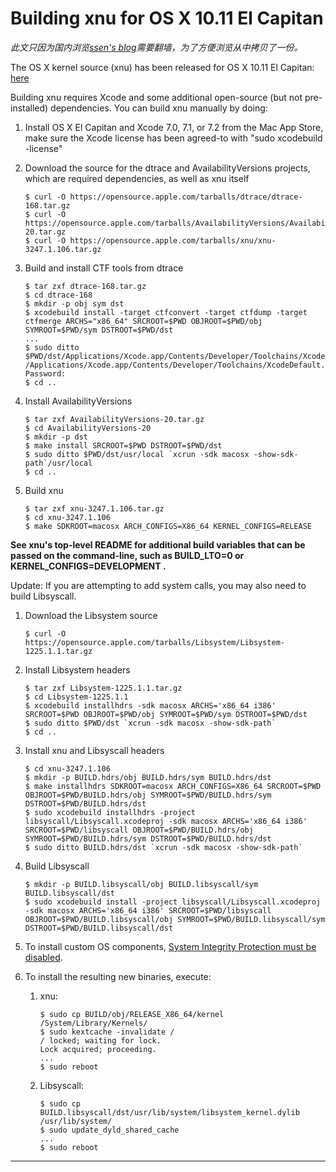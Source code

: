 # Building xnu for OS X 10.11 El Capitan


*此文只因为国内浏览[ssen's blog][1]需要翻墙，为了方便浏览从中拷贝了一份。*

The OS X kernel source (xnu) has been released for OS X 10.11 El Capitan: [here](https://opensource.apple.com/source/xnu/xnu-3247.1.106/)

Building xnu requires Xcode and some additional open-source (but not pre-installed) dependencies. You can build xnu manually by doing:

1. Install OS X El Capitan and Xcode 7.0, 7.1, or 7.2 from the Mac App Store, make sure the Xcode license has been agreed-to with "sudo xcodebuild -license"
2. Download the source for the dtrace and AvailabilityVersions projects, which are required dependencies, as well as xnu itself

	```
    $ curl -O https://opensource.apple.com/tarballs/dtrace/dtrace-168.tar.gz
    $ curl -O https://opensource.apple.com/tarballs/AvailabilityVersions/AvailabilityVersions-20.tar.gz
    $ curl -O https://opensource.apple.com/tarballs/xnu/xnu-3247.1.106.tar.gz
	```
    
3. Build and install CTF tools from dtrace

	```
    $ tar zxf dtrace-168.tar.gz
    $ cd dtrace-168
    $ mkdir -p obj sym dst
    $ xcodebuild install -target ctfconvert -target ctfdump -target ctfmerge ARCHS="x86_64" SRCROOT=$PWD OBJROOT=$PWD/obj SYMROOT=$PWD/sym DSTROOT=$PWD/dst
    ...
    $ sudo ditto $PWD/dst/Applications/Xcode.app/Contents/Developer/Toolchains/XcodeDefault.xctoolchain /Applications/Xcode.app/Contents/Developer/Toolchains/XcodeDefault.xctoolchain
    Password:
    $ cd ..
	```    

4. Install AvailabilityVersions

	```
    $ tar zxf AvailabilityVersions-20.tar.gz 
    $ cd AvailabilityVersions-20
    $ mkdir -p dst
    $ make install SRCROOT=$PWD DSTROOT=$PWD/dst
    $ sudo ditto $PWD/dst/usr/local `xcrun -sdk macosx -show-sdk-path`/usr/local
    $ cd ..
	```

5. Build xnu

	```
    $ tar zxf xnu-3247.1.106.tar.gz
    $ cd xnu-3247.1.106
    $ make SDKROOT=macosx ARCH_CONFIGS=X86_64 KERNEL_CONFIGS=RELEASE
	```

**See xnu's top-level README for additional build variables that can be passed on the command-line, such as BUILD\_LTO=0 or KERNEL\_CONFIGS=DEVELOPMENT .**

Update: If you are attempting to add system calls, you may also need to build Libsyscall.

1. Download the Libsystem source

	```
	$ curl -O https://opensource.apple.com/tarballs/Libsystem/Libsystem-1225.1.1.tar.gz
	```

2. Install Libsystem headers

	```
    $ tar zxf Libsystem-1225.1.1.tar.gz
    $ cd Libsystem-1225.1.1
    $ xcodebuild installhdrs -sdk macosx ARCHS='x86_64 i386' SRCROOT=$PWD OBJROOT=$PWD/obj SYMROOT=$PWD/sym DSTROOT=$PWD/dst
    $ sudo ditto $PWD/dst `xcrun -sdk macosx -show-sdk-path`
    $ cd ..
    ```
3. Install xnu and Libsyscall headers
	
	```
    $ cd xnu-3247.1.106
    $ mkdir -p BUILD.hdrs/obj BUILD.hdrs/sym BUILD.hdrs/dst
    $ make installhdrs SDKROOT=macosx ARCH_CONFIGS=X86_64 SRCROOT=$PWD OBJROOT=$PWD/BUILD.hdrs/obj SYMROOT=$PWD/BUILD.hdrs/sym DSTROOT=$PWD/BUILD.hdrs/dst
    $ sudo xcodebuild installhdrs -project libsyscall/Libsyscall.xcodeproj -sdk macosx ARCHS='x86_64 i386' SRCROOT=$PWD/libsyscall OBJROOT=$PWD/BUILD.hdrs/obj SYMROOT=$PWD/BUILD.hdrs/sym DSTROOT=$PWD/BUILD.hdrs/dst
    $ sudo ditto BUILD.hdrs/dst `xcrun -sdk macosx -show-sdk-path`
    ```
4. Build Libsyscall

	```
    $ mkdir -p BUILD.libsyscall/obj BUILD.libsyscall/sym BUILD.libsyscall/dst
    $ sudo xcodebuild install -project libsyscall/Libsyscall.xcodeproj -sdk macosx ARCHS='x86_64 i386' SRCROOT=$PWD/libsyscall OBJROOT=$PWD/BUILD.libsyscall/obj SYMROOT=$PWD/BUILD.libsyscall/sym DSTROOT=$PWD/BUILD.libsyscall/dst
    ```
5. To install custom OS components, [System Integrity Protection must be disabled](https://developer.apple.com/library/mac/documentation/Security/Conceptual/System_Integrity_Protection_Guide/ConfiguringSystemIntegrityProtection/ConfiguringSystemIntegrityProtection.html#//apple_ref/doc/uid/TP40016462-CH5-SW1).

6. To install the resulting new binaries, execute:
  	1. xnu: 
	
		```
	    $ sudo cp BUILD/obj/RELEASE_X86_64/kernel /System/Library/Kernels/
	    $ sudo kextcache -invalidate /
	    / locked; waiting for lock.
	    Lock acquired; proceeding.
	    ...
	    $ sudo reboot
   		 ```
  	2. Libsyscall: 
		
		```
        $ sudo cp BUILD.libsyscall/dst/usr/lib/system/libsystem_kernel.dylib /usr/lib/system/
	    $ sudo update_dyld_shared_cache
	    ...
	    $ sudo reboot
    	```

---
[1]: http://shantonu.blogspot.co.uk